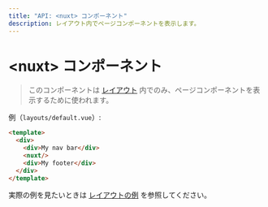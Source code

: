 ```yaml
---
title: "API: <nuxt> コンポーネント"
description: レイアウト内でページコンポーネントを表示します。
---
```


# &lt;nuxt&gt; コンポーネント

> このコンポーネントは [レイアウト](/guide/views#レイアウト) 内でのみ、ページコンポーネントを表示するために使われます。

例（`layouts/default.vue`）:

```html
<template>
  <div>
    <div>My nav bar</div>
    <nuxt/>
    <div>My footer</div>
  </div>
</template>
```

実際の例を見たいときは [レイアウトの例](/examples/layouts) を参照してください。

